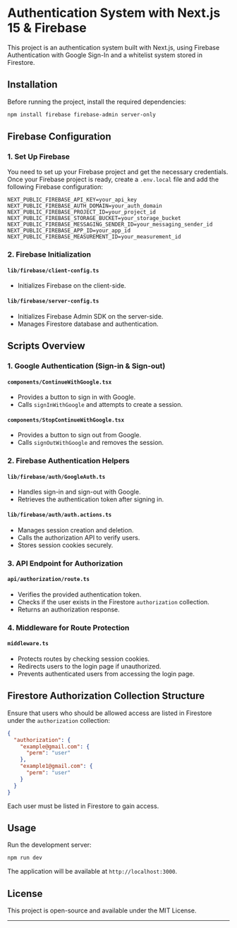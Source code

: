 # Authentication System with Next.js 15 & Firebase

This project is an authentication system built with Next.js, using Firebase Authentication with Google Sign-In and a whitelist system stored in Firestore.

## Installation

Before running the project, install the required dependencies:

```sh
npm install firebase firebase-admin server-only
```

## Firebase Configuration

### 1. **Set Up Firebase**

You need to set up your Firebase project and get the necessary credentials. Once your Firebase project is ready, create a `.env.local` file and add the following Firebase configuration:

```env
NEXT_PUBLIC_FIREBASE_API_KEY=your_api_key
NEXT_PUBLIC_FIREBASE_AUTH_DOMAIN=your_auth_domain
NEXT_PUBLIC_FIREBASE_PROJECT_ID=your_project_id
NEXT_PUBLIC_FIREBASE_STORAGE_BUCKET=your_storage_bucket
NEXT_PUBLIC_FIREBASE_MESSAGING_SENDER_ID=your_messaging_sender_id
NEXT_PUBLIC_FIREBASE_APP_ID=your_app_id
NEXT_PUBLIC_FIREBASE_MEASUREMENT_ID=your_measurement_id
```

### 2. **Firebase Initialization**

#### `lib/firebase/client-config.ts`
- Initializes Firebase on the client-side.

#### `lib/firebase/server-config.ts`
- Initializes Firebase Admin SDK on the server-side.
- Manages Firestore database and authentication.

## Scripts Overview

### 1. **Google Authentication (Sign-in & Sign-out)**

#### `components/ContinueWithGoogle.tsx`
- Provides a button to sign in with Google.
- Calls `signInWithGoogle` and attempts to create a session.

#### `components/StopContinueWithGoogle.tsx`
- Provides a button to sign out from Google.
- Calls `signOutWithGoogle` and removes the session.

### 2. **Firebase Authentication Helpers**

#### `lib/firebase/auth/GoogleAuth.ts`
- Handles sign-in and sign-out with Google.
- Retrieves the authentication token after signing in.

#### `lib/firebase/auth/auth.actions.ts`
- Manages session creation and deletion.
- Calls the authorization API to verify users.
- Stores session cookies securely.

### 3. **API Endpoint for Authorization**

#### `api/authorization/route.ts`
- Verifies the provided authentication token.
- Checks if the user exists in the Firestore `authorization` collection.
- Returns an authorization response.

### 4. **Middleware for Route Protection**

#### `middleware.ts`
- Protects routes by checking session cookies.
- Redirects users to the login page if unauthorized.
- Prevents authenticated users from accessing the login page.

## Firestore Authorization Collection Structure

Ensure that users who should be allowed access are listed in Firestore under the `authorization` collection:

```json
{
  "authorization": {
    "example@gmail.com": {
      "perm": "user"
    },
    "example1@gmail.com": {
      "perm": "user"
    }
  }
}
```

Each user must be listed in Firestore to gain access.

## Usage

Run the development server:

```sh
npm run dev
```

The application will be available at `http://localhost:3000`.

## License

This project is open-source and available under the MIT License.

---
